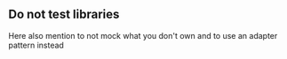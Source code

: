 ## Do not test libraries

Here also mention to not mock what you don't own and to use an adapter pattern instead